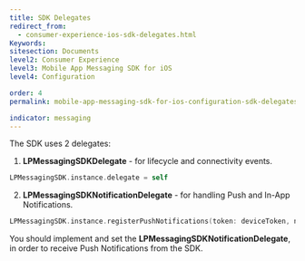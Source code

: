 ```yaml
---
title: SDK Delegates
redirect_from:
  - consumer-experience-ios-sdk-delegates.html
Keywords:
sitesection: Documents
level2: Consumer Experience
level3: Mobile App Messaging SDK for iOS
level4: Configuration

order: 4
permalink: mobile-app-messaging-sdk-for-ios-configuration-sdk-delegates.html

indicator: messaging
---
```

The SDK uses 2 delegates:

1. **LPMessagingSDKDelegate** - for lifecycle and connectivity events.

```swift
LPMessagingSDK.instance.delegate = self
```

2. **LPMessagingSDKNotificationDelegate** - for handling Push and In-App Notifications.

```swift
LPMessagingSDK.instance.registerPushNotifications(token: deviceToken, notificationDelegate: self)
```

You should implement and set the **LPMessagingSDKNotificationDelegate**, in order to receive Push Notifications from the SDK.
